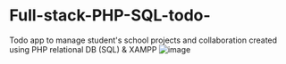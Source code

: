 # Full-stack-PHP-SQL-todo-
Todo app to manage student's school projects and collaboration created using PHP relational DB (SQL) & XAMPP
![image](https://user-images.githubusercontent.com/86953119/216089990-7374247f-47dc-4bcd-b779-aafcf468422c.png)
